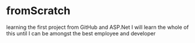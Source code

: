 # fromScratch
learning the first project from GitHub and ASP.Net
I will learn the whole of this until I can be amongst the best employee and developer
